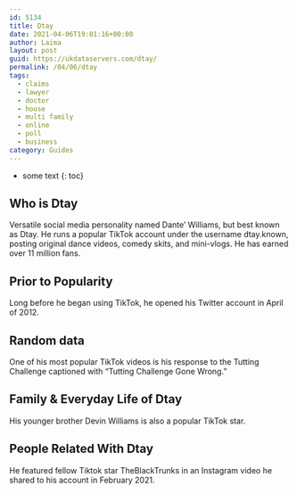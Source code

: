 ```yaml
---
id: 5134
title: Dtay
date: 2021-04-06T19:01:16+00:00
author: Laima
layout: post
guid: https://ukdataservers.com/dtay/
permalink: /04/06/dtay
tags:
  - claims
  - lawyer
  - doctor
  - house
  - multi family
  - online
  - poll
  - business
category: Guides
---
```


* some text
{: toc}


## Who is Dtay
                  
                  
                  
Versatile social media personality named Dante&#8217; Williams, but best known as Dtay. He runs a popular TikTok account under the username dtay.known, posting original dance videos, comedy skits, and mini-vlogs. He has earned over 11 million fans. 
                  
              
            
              
            
                
                
                
## Prior to Popularity
                  
                  
                  
Long before he began using TikTok, he opened his Twitter account in April of 2012. 
                  
              
            
              
            
                
                
                
## Random data
                  
                  
                  
One of his most popular TikTok videos is his response to the Tutting Challenge captioned with &#8220;Tutting Challenge Gone Wrong.&#8221; 
                  
              
            
              
            
                
                
                
## Family & Everyday Life of Dtay
                  
                  
                  
His younger brother Devin Williams is also a popular TikTok star. 
                  
              
            
              
            
                
                
                
## People Related With Dtay
                  
                  
                  
He featured fellow Tiktok star TheBlackTrunks in an Instagram video he shared to his account in February 2021.
                  
              
            
              
            
                
              
            
              
              
            
            
              
            
          
          
          
